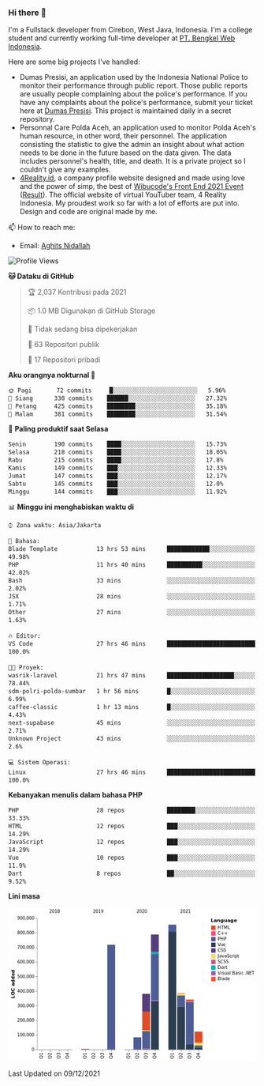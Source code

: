 ### Hi there 👋
I'm a Fullstack developer from Cirebon, West Java, Indonesia. I'm a college student and currently working full-time developer at [PT. Bengkel Web Indonesia](https://github.com/PT-Bengkel-Web-Indonesia).

Here are some big projects I've handled:
- Dumas Presisi, an application used by the Indonesia National Police to monitor their performance through public report. Those public reports are usually people complaining about the police's performance. If you have any complaints about the police's performance, submit your ticket here at [Dumas Presisi](https://dumaspresisi.polri.go.id/dumaspro). This project is maintained daily in a secret repository.
- Personnal Care Polda Aceh, an application used to monitor Polda Aceh's human resource, in other word, their personnel. The application consisting the statistic to give the admin an insight about what action needs to be done in the future based on the data given. The data includes personnel's health, title, and death. It is a private project so I couldn't give any examples.
- [4Reality.id](https://4reality.id), a company profile website designed and made using love and the power of simp, the best of [Wibucode's Front End 2021 Event](https://github.com/wibucode02/submision-event-frontend-2021) ([Result](https://github.com/wibucode02/top-5-pemenang-event-front-end-wibucode-2021)). The official website of virtual YouTuber team, 4 Reality Indonesia. My proudest work so far with a lot of efforts are put into. Design and code are original made by me.

📫 How to reach me:
- Email: [Aghits Nidallah](mailto:yourlovelydev@gmail.com)

<!--START_SECTION:waka-->
![Profile Views](http://img.shields.io/badge/Profil%20dilihat-1-blue)

**🐱 Dataku di GitHub** 

> 🏆 2,037 Kontribusi pada 2021
 > 
> 📦 1.0 MB Digunakan di GitHub Storage 
 > 
> 🚫 Tidak sedang bisa dipekerjakan
 > 
> 📜 63 Repositori publik 
 > 
> 🔑 17 Repositori pribadi  
 > 
**Aku orangnya nokturnal 🦉** 

```text
🌞 Pagi       72 commits     █░░░░░░░░░░░░░░░░░░░░░░░░   5.96% 
🌆 Siang      330 commits    ██████░░░░░░░░░░░░░░░░░░░   27.32% 
🌃 Petang     425 commits    ████████░░░░░░░░░░░░░░░░░   35.18% 
🌙 Malam      381 commits    ████████░░░░░░░░░░░░░░░░░   31.54%

```
📅 **Paling produktif saat Selasa** 

```text
Senin        190 commits    ████░░░░░░░░░░░░░░░░░░░░░   15.73% 
Selasa       218 commits    ████░░░░░░░░░░░░░░░░░░░░░   18.05% 
Rabu         215 commits    ████░░░░░░░░░░░░░░░░░░░░░   17.8% 
Kamis        149 commits    ███░░░░░░░░░░░░░░░░░░░░░░   12.33% 
Jumat        147 commits    ███░░░░░░░░░░░░░░░░░░░░░░   12.17% 
Sabtu        145 commits    ███░░░░░░░░░░░░░░░░░░░░░░   12.0% 
Minggu       144 commits    ███░░░░░░░░░░░░░░░░░░░░░░   11.92%

```


📊 **Minggu ini menghabiskan waktu di** 

```text
⌚︎ Zona waktu: Asia/Jakarta

💬 Bahasa: 
Blade Template           13 hrs 53 mins      ████████████░░░░░░░░░░░░░   49.98% 
PHP                      11 hrs 40 mins      ██████████░░░░░░░░░░░░░░░   42.02% 
Bash                     33 mins             ░░░░░░░░░░░░░░░░░░░░░░░░░   2.02% 
JSX                      28 mins             ░░░░░░░░░░░░░░░░░░░░░░░░░   1.71% 
Other                    27 mins             ░░░░░░░░░░░░░░░░░░░░░░░░░   1.63%

🔥 Editor: 
VS Code                  27 hrs 46 mins      █████████████████████████   100.0%

🐱‍💻 Proyek: 
wasrik-laravel           21 hrs 47 mins      ███████████████████░░░░░░   78.44% 
sdm-polri-polda-sumbar   1 hr 56 mins        █░░░░░░░░░░░░░░░░░░░░░░░░   6.99% 
caffee-classic           1 hr 13 mins        █░░░░░░░░░░░░░░░░░░░░░░░░   4.43% 
next-supabase            45 mins             ░░░░░░░░░░░░░░░░░░░░░░░░░   2.71% 
Unknown Project          43 mins             ░░░░░░░░░░░░░░░░░░░░░░░░░   2.6%

💻 Sistem Operasi: 
Linux                    27 hrs 46 mins      █████████████████████████   100.0%

```

**Kebanyakan menulis dalam bahasa PHP** 

```text
PHP                      28 repos            ████████░░░░░░░░░░░░░░░░░   33.33% 
HTML                     12 repos            ███░░░░░░░░░░░░░░░░░░░░░░   14.29% 
JavaScript               12 repos            ███░░░░░░░░░░░░░░░░░░░░░░   14.29% 
Vue                      10 repos            ███░░░░░░░░░░░░░░░░░░░░░░   11.9% 
Dart                     8 repos             ██░░░░░░░░░░░░░░░░░░░░░░░   9.52%

```


**Lini masa**

![Chart not found](https://raw.githubusercontent.com/NikarashiHatsu/NikarashiHatsu/master/charts/bar_graph.png) 


 Last Updated on 09/12/2021
<!--END_SECTION:waka-->
